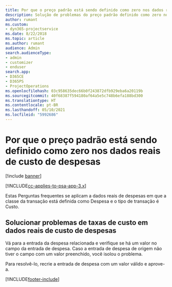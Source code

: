 ```yaml
---
title: Por que o preço padrão está sendo definido como zero nos dados reais de custo de despesas?
description: Solução de problemas do preço padrão definido como zero nos dados reais de custo de despesas.
author: rumant
ms.custom:
- dyn365-projectservice
ms.date: 8/22/2018
ms.topic: article
ms.author: rumant
audience: Admin
search.audienceType:
- admin
- customizer
- enduser
search.app:
- D365CE
- D365PS
- ProjectOperations
ms.openlocfilehash: 03c958635dec66b0f243872dfb929eba6a20119b
ms.sourcegitcommit: 40f68387f594180af64a5e5c748b6efa188bd300
ms.translationtype: HT
ms.contentlocale: pt-BR
ms.lasthandoff: 05/10/2021
ms.locfileid: "5992686"
---
```

# <a name="why-is-the-price-defaulting-to-zero-on-expense-cost-actuals"></a>Por que o preço padrão está sendo definido como zero nos dados reais de custo de despesas

[!include [banner](../includes/psa-now-project-operations.md)]

[!INCLUDE[cc-applies-to-psa-app-3.x](../includes/cc-applies-to-psa-app-3x.md)]

Estas Perguntas frequentes se aplicam a dados reais de despesas em que a classe da transação está definida como Despesa e o tipo de transação é Custo.

## <a name="troubleshooting-cost-rates-on-expense-cost-actuals"></a>Solucionar problemas de taxas de custo em dados reais de custo de despesas

Vá para a entrada da despesa relacionada e verifique se há um valor no campo da entrada de despesa. Caso a entrada de despesa de origem não tiver o campo com um valor preenchido, você isolou o problema.
 
Para resolvê-lo, recrie a entrada de despesa com um valor válido e aprove-a.


[!INCLUDE[footer-include](../includes/footer-banner.md)]